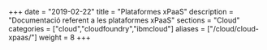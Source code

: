 +++
date        = "2019-02-22"
title       = "Plataformes xPaaS"
description = "Documentació referent a les plataformes xPaaS"
sections    = "Cloud"
categories  = ["cloud","cloudfoundry","ibmcloud"]
aliases     = ["/cloud/cloud-xpaas/"]
weight		= 8
+++
